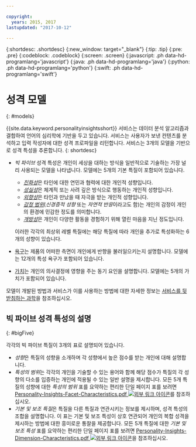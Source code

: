 ```yaml
---

copyright:
  years: 2015, 2017
lastupdated: "2017-10-12"

---
```


{:shortdesc: .shortdesc}
{:new_window: target="_blank"}
{:tip: .tip}
{:pre: .pre}
{:codeblock: .codeblock}
{:screen: .screen}
{:javascript: .ph data-hd-programlang='javascript'}
{:java: .ph data-hd-programlang='java'}
{:python: .ph data-hd-programlang='python'}
{:swift: .ph data-hd-programlang='swift'}

# 성격 모델
{: #models}

{{site.data.keyword.personalityinsightsshort}} 서비스는 데이터 분석 알고리즘과 결합하여 언어의 심리학에 기반을 두고 있습니다. 
서비스는 사용자가 보낸 컨텐츠를 분석하고 입력 작성자에 대한 성격 프로파일을 리턴합니다. 서비스는 3개의 모델을 기반으로 성격 특성을 추론합니다.
{: shortdesc}

-   *빅 파이브* 성격 특성은 개인이 세상을 대하는 방식을 일반적으로 기술하는
가장 널리 사용되는 모델을 나타냅니다. 모델에는 5개의 기본 특질이 포함되어 있습니다. 
    -   [*친화성*](/docs/services/personality-insights/agreeableness.html)은 타인에 대한 연민과 협력에 대한 개인적 성향입니다. 
    -   [*성실성*](/docs/services/personality-insights/conscientiousness.html)은 체계적 또는 사려 깊은 방식으로 행동하는 개인적 성향입니다. 
    -   [*외향성*](/docs/services/personality-insights/extraversion.html)은 타인과 만났을 때 자극을 받는 개인적 성향입니다. 
    -   [*감정 범위*](/docs/services/personality-insights/emotional-range.html)(*신경증적 성향* 또는 *자연적 반응*이라고도 함)는 개인의 감정이 개인의 환경에 민감한 정도를 의미합니다. 
    -   [*개방성*](/docs/services/personality-insights/openness.html)은 개인이 다양한 활동을 경험하기 위해 열린 마음을 지닌 정도입니다. 

    이러한 각각의 최상위 레벨 특질에는 해당 특질에 따라 개인을 추가로 특성화하는 6개의 성향이 있습니다.
-   [욕구](/docs/services/personality-insights/needs.html)는 제품의 어떠한 측면이 개인에게 반향을 불러일으키는지 설명합니다. 모델에는 12개의 특성 욕구가 포함되어 있습니다. 
-   [가치](/docs/services/personality-insights/values.html)는 개인의 의사결정에 영향을 주는 동기 요인을 설명합니다. 모델에는 5개의 가치가 포함되어 있습니다. 

모델이 개발된 방법과 서비스가 이를 사용하는 방법에 대한 자세한 정보는
[서비스를 뒷받침하는 과학](/docs/services/personality-insights/science.html)을 참조하십시오. 

## 빅 파이브 성격 특성의 설명
{: #bigFive}

각각의 빅 파이브 특질이 3개의 표로 설명되어 있습니다. 

-   *성향*은 특질의 성향을 소개하며 각 성향에서 높은 점수를 받는 개인에 대해 설명합니다. 
-   *특성의 범위*는 각각의 개인을 기술할 수 있는 용어와 함께
해당 점수가 특질의 각 성향의 다소를 입증하는 개인에 적용될 수 있는 일반 설명을 제시합니다. 
모든 5개 특질의 성향에 대한 *특성의 범위* 표를 요약하는 편리한 단일 페이지 표를 보려면
<a target="_blank" href="https://watson-developer-cloud.github.io/doc-tutorial-downloads/personality-insights/Personality-Insights-Facet-Characteristics.pdf" download="Personality-Insights-Facet-Characteristics.pdf">Personality-Insights-Facet-Characteristics.pdf <img src="../../icons/launch-glyph.svg" alt="외부 링크 아이콘" title="외부 링크 아이콘" class="style-scope doc-content"></a>를 참조하십시오. 
-   *기본 및 보조 특질*은 특질을 다른 특질과 연관시키는 정보를 제시하며, 성격 특성의 조합을 설명합니다. 
이 표는 기본 및 보조 특성이 상호 연관되어 개인의 복합 성격을 제시하는 방법에 대한 흥미로운 통찰을 제공합니다. 
모든 5개 특질에 대한 *기본 및 보조 특성* 표를 요약하는 편리한 단일 페이지 표를 보려면
<a target="_blank" href="https://watson-developer-cloud.github.io/doc-tutorial-downloads/personality-insights/Personality-Insights-Dimension-Characteristics.pdf" download="Personality-Insights-Dimension-Characteristics.pdf">Personality-Insights-Dimension-Characteristics.pdf <img src="../../icons/launch-glyph.svg" alt="외부 링크 아이콘" title="외부 링크 아이콘" class="style-scope doc-content"></a>을 참조하십시오. 
